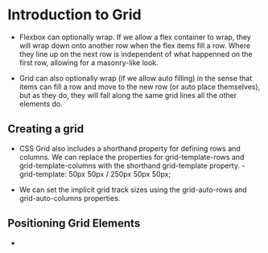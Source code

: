# Introduction to Grid

- Flexbox can optionally wrap. If we allow a flex container to wrap, they will wrap down onto another row when the flex items fill a row. Where they line up on the next row is independent of what happenned on the first row, allowing for a masonry-like look.

- Grid can also optionally wrap (if we allow auto filling) in the sense that items can fill a row and move to the new row (or auto place themselves), but as they do, they will fall along the same grid lines all the other elements do.

## Creating a grid

- CSS Grid also includes a shorthand property for defining rows and columns. We can replace the properties for grid-template-rows and grid-template-columns with the shorthand grid-template property.
-grid-template: 50px 50px / 250px 50px 50px;

- We can set the implicit grid track sizes using the grid-auto-rows and grid-auto-columns properties.

## Positioning Grid Elements

- 